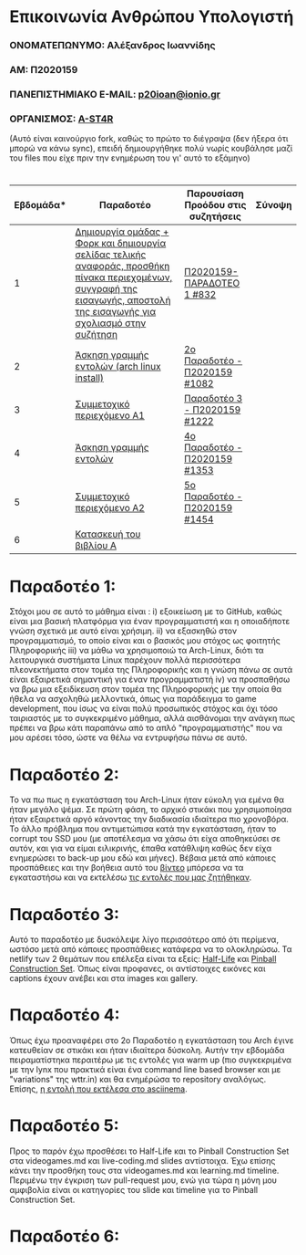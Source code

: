 # Επικοινωνία Ανθρώπου Υπολογιστή
### ΟΝΟΜΑΤΕΠΩΝΥΜΟ: Αλέξανδρος Ιωαννίδης 
### ΑΜ: Π2020159
### ΠΑΝΕΠΙΣΤΗΜΙΑΚΟ E-MAIL: p20ioan@ionio.gr
### ΟΡΓΑΝΙΣΜΟΣ: [A-ST4R](https://github.com/A-ST4R)
(Αυτό είναι καινούργιο fork, καθώς το πρώτο το διέγραψα (δεν ήξερα ότι μπορώ να κάνω sync), επειδή δημιουργήθηκε πολύ νωρίς κουβάλησε μαζί του files που είχε πριν την ενημέρωση του γι' αυτό το εξάμηνο)
#
| Εβδομάδα* | Παραδοτέο | Παρουσίαση Προόδου στις συζητήσεις | Σύνοψη |
| --- | --- | --- | --- |
| 1 | [Δημιουργία ομάδας + Φορκ και δημιουργία σελίδας τελικής αναφοράς, προσθήκη πίνακα περιεχομένων, συγγραφή της εισαγωγής, αποστολή της εισαγωγής για σχολιασμό στην συζήτηση](https://github.com/AlexIoanP2020159/hci/blob/2020159/projects/2020159/README.md#%CF%80%CE%B1%CF%81%CE%B1%CE%B4%CE%BF%CF%84%CE%AD%CE%BF-1) | [Π2020159-ΠΑΡΑΔΟΤΕΟ 1 #832](https://github.com/courses-ionio/help/discussions/832) | |
| 2 | [Άσκηση γραμμής εντολών (arch linux install)](https://github.com/AlexIoanP2020159/hci/blob/2020159/projects/2020159/README.md#%CF%80%CE%B1%CF%81%CE%B1%CE%B4%CE%BF%CF%84%CE%AD%CE%BF-2) | [2ο Παραδοτέο - Π2020159 #1082](https://github.com/courses-ionio/help/discussions/1082) | |
| 3 | [Συμμετοχικό περιεχόμενο A1](https://github.com/AlexIoanP2020159/hci/blob/2020159/projects/2020159/README.md#%CF%80%CE%B1%CF%81%CE%B1%CE%B4%CE%BF%CF%84%CE%AD%CE%BF-3) | [Παραδοτέο 3 - Π2020159 #1222](https://github.com/courses-ionio/help/discussions/1222) | |
| 4 | [Άσκηση γραμμής εντολών](https://github.com/AlexIoanP2020159/hci/blob/2020159/projects/2020159/README.md#%CF%80%CE%B1%CF%81%CE%B1%CE%B4%CE%BF%CF%84%CE%AD%CE%BF-4) | [4ο Παραδοτέο - Π2020159 #1353](https://github.com/courses-ionio/help/discussions/1353) | |
| 5 | [Συμμετοχικό περιεχόμενο A2](https://github.com/AlexIoanP2020159/hci/tree/2020159/projects/2020159#%CF%80%CE%B1%CF%81%CE%B1%CE%B4%CE%BF%CF%84%CE%AD%CE%BF-5) | [5ο Παραδοτέο - Π2020159 #1454](https://github.com/courses-ionio/help/discussions/1454) | |
| 6 | [Κατασκευή του βιβλίου Α]() |  |  |
# Παραδοτέο 1: 
Στόχοι μου σε αυτό το μάθημα είναι : i) εξοικείωση με το GitHub, καθώς είναι μια βασική πλατφόρμα για έναν προγραμματιστή και η οποιαδήποτε γνώση σχετικά με αυτό είναι χρήσιμη. ii) να εξασκηθώ στον προγραμματισμό, το οποίο είναι και ο βασικός μου στόχος ως φοιτητής Πληροφορικής iii) να μάθω να χρησιμοποιώ τα Arch-Linux, διότι τα λειτουργικά συστήματα Linux παρέχουν πολλά περισσότερα πλεονεκτήματα στον τομέα της Πληροφορικής και η γνώση πάνω σε αυτά είναι εξαιρετικά σημαντική για έναν προγραμματιστή iv) να προσπαθήσω να βρω μια εξειδίκευση στον τομέα της Πληροφορικής με την οποία θα ήθελα να ασχοληθώ μελλοντικά, όπως για παράδειγμα το game development, που ίσως να είναι πολύ προσωπικός στόχος και όχι τόσο ταιριαστός με το συγκεκριμένο μάθημα, αλλά αισθάνομαι την ανάγκη πως πρέπει να βρω κάτι παραπάνω από το απλό "προγραμματιστής" που να μου αρέσει τόσο, ώστε να θέλω να εντρυφήσω πάνω σε αυτό.
# Παραδοτέο 2: 
Το να πω πως η εγκατάσταση του Arch-Linux ήταν εύκολη για εμένα θα ήταν μεγάλο ψέμα. Σε πρώτη φάση, το αρχικό στικάκι που χρησιμοποίησα ήταν εξαιρετικά αργό κάνοντας την διαδικασία ιδιαίτερα πιο χρονοβόρα. Το άλλο πρόβλημα που αντιμετώπισα κατά την εγκατάσταση, ήταν το corrupt του SSD μου (με αποτέλεσμα να χάσω ότι είχα αποθηκεύσει σε αυτόν, και για να είμαι ειλικρινής, έπαθα κατάθλιψη καθώς δεν είχα ενημερώσει το back-up μου εδώ και μήνες). Βέβαια μετά από κάποιες προσπάθειες και την βοήθεια αυτό του [βίντεο](https://youtu.be/yaThYGr37DI) μπόρεσα να τα εγκαταστήσω και να  εκτελέσω [τις εντολές που μας ζητήθηκαν](https://asciinema.org/a/eHkJOak4gn9YgGcNZBupragfq).
# Παραδοτέο 3:
Αυτό το παραδοτέο με δυσκόλεψε λίγο περισσότερο από ότι περίμενα, ωστόσο μετά από κάποιες προσπάθειες κατάφερα να το ολοκληρώσω. Τα netlify των 2 θεμάτων που επέλεξα είναι τα εξείς: [Half-Life](https://melodic-malasada-eef077.netlify.app/gallery/halflife-ingame/) και [Pinball Construction Set](https://melodic-malasada-eef077.netlify.app/gallery/pinball-construction-set/). Όπως είναι προφανες, οι αντίστοιχες εικόνες και captions έχουν ανέβει και στα images και gallery.
# Παραδοτέο 4:
Όπως έχω προαναφέρει στο 2ο Παραδοτέο η εγκατάσταση του Arch έγινε κατευθείαν σε στικάκι και ήταν ιδιαίτερα δύσκολη. Αυτήν την εβδομάδα πειραματίστηκα περαιτέρω με τις εντολές για warm up (πιο συγκεκριμένα με την lynx που πρακτικά είναι ένα command line based browser και με "variations" της wttr.in)   και θα ενημέρώσα το repository αναλόγως. Επίσης, [η εντολή που εκτέλεσα στο asciinema](https://asciinema.org/a/Vese9YbNO2yQpviMNNvht6Iw4).
# Παραδοτέο 5:
Προς το παρόν έχω προσθέσει το Half-Life και το Pinball Construction Set στα videogames.md και live-coding.md slides αντίστοιχα. Έχω επίσης κάνει την προσθήκη τους στα videogames.md και learning.md timeline. Περιμένω την έγκριση των pull-request μου, ενώ για τώρα η μόνη μου αμφιβολία είναι οι κατηγορίες του slide και timeline για το Pinball Construction Set.
# Παραδοτέο 6:
